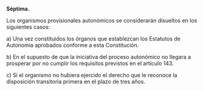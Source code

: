 **Séptima.**

Los organismos provisionales autonómicos se considerarán disueltos en los siguientes casos:

a) Una vez constituidos los órganos que establezcan los Estatutos de Autonomía aprobados conforme a esta Constitución.

b) En el supuesto de que la iniciativa del proceso autonómico no llegara a prosperar por no cumplir los requisitos previstos en el artículo 143.

c) Si el organismo no hubiera ejercido el derecho que le reconoce la disposición transitoria primera en el plazo de tres años.